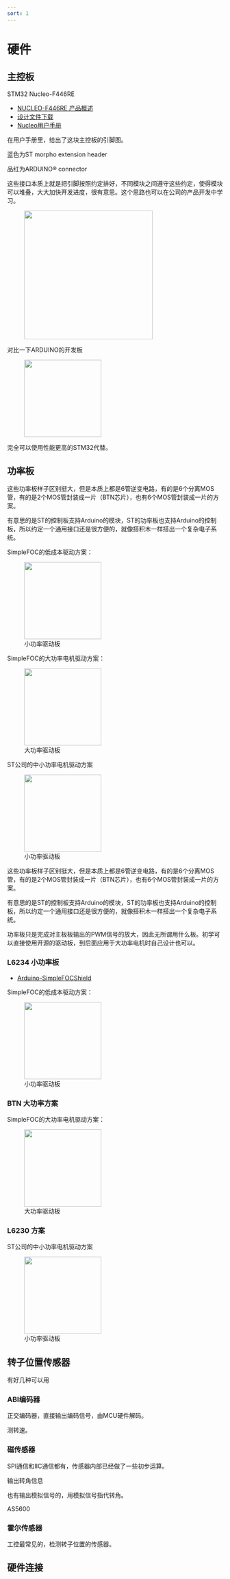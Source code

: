 ```yaml
---
sort: 1
---
```

# 硬件


## 主控板

STM32 Nucleo-F446RE

- [NUCLEO-F446RE 产品概述](https://www.st.com/zh/evaluation-tools/nucleo-f446re.html)
- [设计文件下载](https://www.st.com/zh/evaluation-tools/nucleo-f446re.html#cad-resources)
- [Nucleo用户手册](https://www.st.com/resource/en/user_manual/um1724-stm32-nucleo64-boards-mb1136-stmicroelectronics.pdf)

在用户手册里，给出了这块主控板的引脚图。

蓝色为ST morpho extension header

品红为ARDUINO® connector

这些接口本质上就是把引脚按照约定排好，不同模块之间遵守这些约定，使得模块可以堆叠，大大加快开发进度，很有意思。这个思路也可以在公司的产品开发中学习。

<figure>
    <img src="./images/F446.png" width=300 >
</figure>


对比一下ARDUINO的开发板

<figure>
    <img src="./images/arduino.png" width=180 >
</figure>

完全可以使用性能更高的STM32代替。

## 功率板

这些功率板样子区别挺大，但是本质上都是6管逆变电路，有的是6个分离MOS管，有的是2个MOS管封装成一片（BTN芯片），也有6个MOS管封装成一片的方案。

有意思的是ST的控制板支持Arduino的模块，ST的功率板也支持Arduino的控制板，所以约定一个通用接口还是很方便的，就像搭积木一样搭出一个复杂电子系统。

SimpleFOC的低成本驱动方案：

<figure>
    <img src="./images/v204.png" width=180 >
    <figcaption>小功率驱动板</figcaption>
</figure>

SimpleFOC的大功率电机驱动方案：

<figure>
    <img src="./images/power02.png" width=180 >
    <figcaption>大功率驱动板</figcaption>
</figure>

ST公司的中小功率电机驱动方案

<figure>
    <img src="./images/ihm007.png" width=180 >
    <figcaption>小功率驱动板</figcaption>
</figure>

这些功率板样子区别挺大，但是本质上都是6管逆变电路，有的是6个分离MOS管，有的是2个MOS管封装成一片（BTN芯片），也有6个MOS管封装成一片的方案。

有意思的是ST的控制板支持Arduino的模块，ST的功率板也支持Arduino的控制板，所以约定一个通用接口还是很方便的，就像搭积木一样搭出一个复杂电子系统。

功率板只是完成对主板板输出的PWM信号的放大，因此无所谓用什么板。初学可以直接使用开源的驱动板，到后面应用于大功率电机时自己设计也可以。

### L6234 小功率板

- [Arduino-SimpleFOCShield](https://github.com/simplefoc/Arduino-SimpleFOCShield)

SimpleFOC的低成本驱动方案：

<figure>
    <img src="./images/v204.png" width=180 >
    <figcaption>小功率驱动板</figcaption>
</figure>

### BTN 大功率方案

SimpleFOC的大功率电机驱动方案：

<figure>
    <img src="./images/power02.png" width=180 >
    <figcaption>大功率驱动板</figcaption>
</figure>


### L6230 方案

ST公司的中小功率电机驱动方案

<figure>
    <img src="./images/ihm007.png" width=180 >
    <figcaption>小功率驱动板</figcaption>
</figure>



## 转子位置传感器

有好几种可以用

### ABI编码器

正交编码器，直接输出编码信号，由MCU硬件解码。

测转速。

### 磁传感器

SPI通信和IIC通信都有，传感器内部已经做了一些初步运算。

输出转角信息

也有输出模拟信号的，用模拟信号指代转角。

AS5600

### 霍尔传感器

工控最常见的，检测转子位置的传感器。


## 硬件连接








